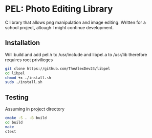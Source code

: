 # PEL: Photo Editing Library

C library that allows png manipulation and image editing. Written for a school project, altough I might continue development.

## Installation

Will build and add pel.h to /usr/include and libpel.a to /usr/lib therefore requires root privilieges
```bash
git clone https://github.com/TheAlexDev23/libpel
cd libpel
chmod +x ./install.sh
sudo ./install.sh
```

## Testing

Assuming in project directory
```bash
cmake -S . -B build
cd build
make
ctest
```